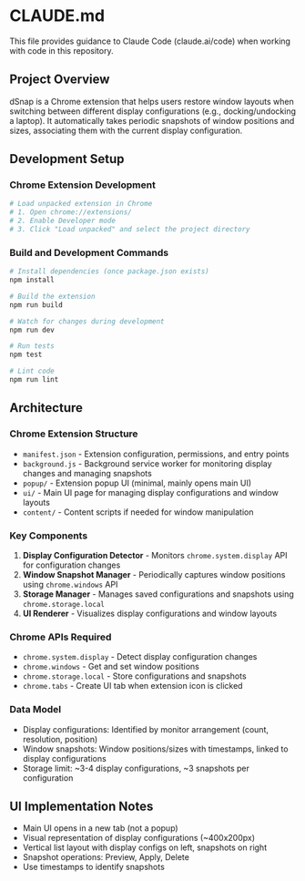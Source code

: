 # CLAUDE.md

This file provides guidance to Claude Code (claude.ai/code) when working with code in this repository.

## Project Overview

dSnap is a Chrome extension that helps users restore window layouts when switching between different display configurations (e.g., docking/undocking a laptop). It automatically takes periodic snapshots of window positions and sizes, associating them with the current display configuration.

## Development Setup

### Chrome Extension Development
```bash
# Load unpacked extension in Chrome
# 1. Open chrome://extensions/
# 2. Enable Developer mode
# 3. Click "Load unpacked" and select the project directory
```

### Build and Development Commands
```bash
# Install dependencies (once package.json exists)
npm install

# Build the extension
npm run build

# Watch for changes during development
npm run dev

# Run tests
npm test

# Lint code
npm run lint
```

## Architecture

### Chrome Extension Structure
- `manifest.json` - Extension configuration, permissions, and entry points
- `background.js` - Background service worker for monitoring display changes and managing snapshots
- `popup/` - Extension popup UI (minimal, mainly opens main UI)
- `ui/` - Main UI page for managing display configurations and window layouts
- `content/` - Content scripts if needed for window manipulation

### Key Components

1. **Display Configuration Detector** - Monitors `chrome.system.display` API for configuration changes
2. **Window Snapshot Manager** - Periodically captures window positions using `chrome.windows` API
3. **Storage Manager** - Manages saved configurations and snapshots using `chrome.storage.local`
4. **UI Renderer** - Visualizes display configurations and window layouts

### Chrome APIs Required
- `chrome.system.display` - Detect display configuration changes
- `chrome.windows` - Get and set window positions
- `chrome.storage.local` - Store configurations and snapshots
- `chrome.tabs` - Create UI tab when extension icon is clicked

### Data Model
- Display configurations: Identified by monitor arrangement (count, resolution, position)
- Window snapshots: Window positions/sizes with timestamps, linked to display configurations
- Storage limit: ~3-4 display configurations, ~3 snapshots per configuration

## UI Implementation Notes

- Main UI opens in a new tab (not a popup)
- Visual representation of display configurations (~400x200px)
- Vertical list layout with display configs on left, snapshots on right
- Snapshot operations: Preview, Apply, Delete
- Use timestamps to identify snapshots